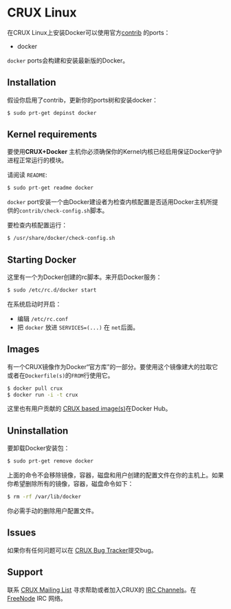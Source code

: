 # CRUX Linux[](https://docs.docker.com/engine/installation/linux/cruxlinux/#crux-linux)

在CRUX Linux上安装Docker可以使用官方[contrib](http://crux.nu/portdb/?a=repo&q=contrib) 的ports：

* docker

`docker` ports会构建和安装最新版的Docker。

## Installation[](https://docs.docker.com/engine/installation/linux/cruxlinux/#installation)

假设你启用了contrib，更新你的ports树和安装docker：

```bash
$ sudo prt-get depinst docker
```

## Kernel requirements[](https://docs.docker.com/engine/installation/linux/cruxlinux/#kernel-requirements)

要使用**CRUX+Docker** 主机你必须确保你的Kernel内核已经启用保证Docker守护进程正常运行的模块。

请阅读 `README`:

```bash
$ sudo prt-get readme docker
```

`docker` port安装一个由Docker建设者为检查内核配置是否适用Docker主机所提供的`contrib/check-config.sh`脚本。

要检查内核配置运行：

```bash
$ /usr/share/docker/check-config.sh
```

## Starting Docker[](https://docs.docker.com/engine/installation/linux/cruxlinux/#starting-docker)

这里有一个为Docker创建的rc脚本。来开启Docker服务：

```bash
$ sudo /etc/rc.d/docker start
```

在系统启动时开启：

* 编辑 `/etc/rc.conf`
* 把 `docker` 放进 `SERVICES=(...)` 在 `net`后面。

## Images[](https://docs.docker.com/engine/installation/linux/cruxlinux/#images)

有一个CRUX镜像作为Docker“官方库”的一部分。要使用这个镜像建大的拉取它或者在`Dockerfile(s)`的`FROM`行使用它。

```bash
$ docker pull crux
$ docker run -i -t crux
```

这里也有用户贡献的 [CRUX based image(s)](https://hub.docker.com/_/crux/)在Docker Hub。

## Uninstallation[](https://docs.docker.com/engine/installation/linux/cruxlinux/#uninstallation)

要卸载Docker安装包：

```bash
$ sudo prt-get remove docker
```

上面的命令不会移除镜像，容器，磁盘和用户创建的配置文件在你的主机上。如果你希望删除所有的镜像，容器，磁盘命令如下：

```bash
$ rm -rf /var/lib/docker
```

你必需手动的删除用户配置文件。

## Issues[](https://docs.docker.com/engine/installation/linux/cruxlinux/#issues)

如果你有任何问题可以在 [CRUX Bug Tracker](http://crux.nu/bugs/)提交bug。

## Support[](https://docs.docker.com/engine/installation/linux/cruxlinux/#support)

联系 [CRUX Mailing List](http://crux.nu/Main/MailingLists) 寻求帮助或者加入CRUX的 [IRC Channels](http://crux.nu/Main/IrcChannels)。在 [FreeNode](http://freenode.net/) IRC 网络。
